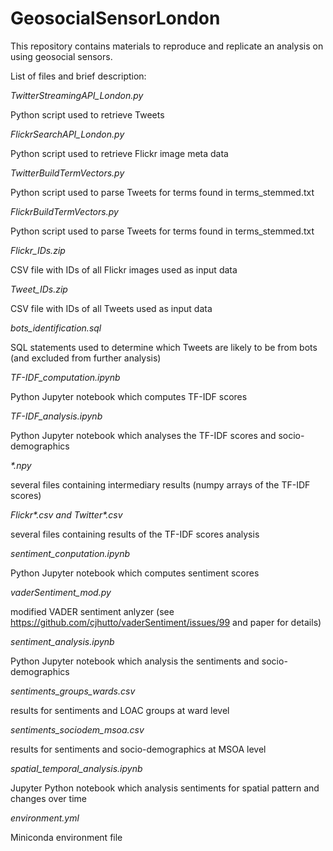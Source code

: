 # GeosocialSensorLondon

This repository contains materials to reproduce and replicate an analysis on using geosocial sensors. 

List of files and brief description:

*TwitterStreamingAPI_London.py*

Python script used to retrieve Tweets

*FlickrSearchAPI_London.py*

Python script used to retrieve Flickr image meta data

*TwitterBuildTermVectors.py*

Python script used to parse Tweets for terms found in terms_stemmed.txt

*FlickrBuildTermVectors.py*

Python script used to parse Tweets for terms found in terms_stemmed.txt

*Flickr_IDs.zip*

CSV file with IDs of all Flickr images used as input data

*Tweet_IDs.zip*

CSV file with IDs of all Tweets used as input data

*bots_identification.sql*

SQL statements used to determine which Tweets are likely to be from bots (and excluded from further analysis)

*TF-IDF_computation.ipynb*

Python Jupyter notebook which computes TF-IDF scores

*TF-IDF_analysis.ipynb*

Python Jupyter notebook which analyses the TF-IDF scores and socio-demographics

*\*.npy*

several files containing intermediary results (numpy arrays of the TF-IDF scores)

*Flickr\*.csv and Twitter\*.csv*

several files containing results of the TF-IDF scores analysis

*sentiment_conputation.ipynb*

Python Jupyter notebook which computes sentiment scores

*vaderSentiment_mod.py*

modified VADER sentiment anlyzer (see https://github.com/cjhutto/vaderSentiment/issues/99 and paper for details)

*sentiment_analysis.ipynb*

Python Jupyter notebook which analysis the sentiments and socio-demographics

*sentiments_groups_wards.csv*

results for sentiments and LOAC groups at ward level

*sentiments_sociodem_msoa.csv*

results for sentiments and socio-demographics at MSOA level

*spatial_temporal_analysis.ipynb*

Jupyter Python notebook which analysis sentiments for spatial pattern and changes over time

*environment.yml* 

Miniconda environment file
